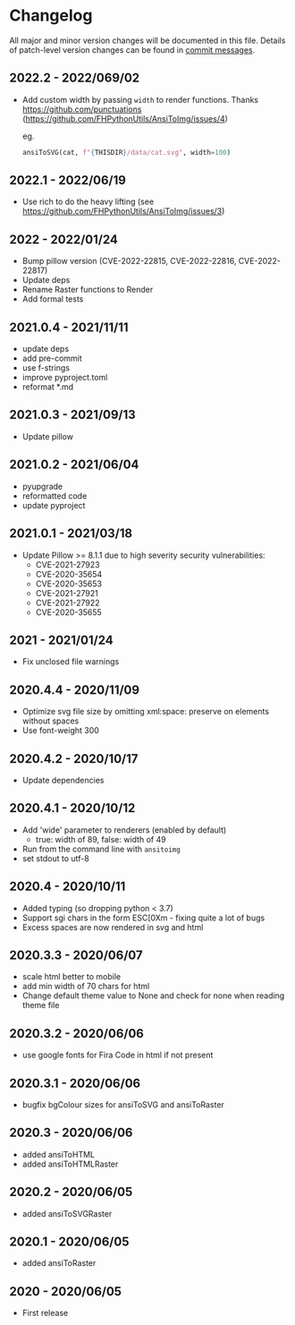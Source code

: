 # Changelog

All major and minor version changes will be documented in this file. Details of
patch-level version changes can be found in [commit messages](../../commits/master).

## 2022.2 - 2022/069/02

- Add custom width by passing `width` to render functions. Thanks https://github.com/punctuations
  	(https://github.com/FHPythonUtils/AnsiToImg/issues/4)

	eg.

	```py
	ansiToSVG(cat, f"{THISDIR}/data/cat.svg", width=100)
	```

## 2022.1 - 2022/06/19

- Use rich to do the heavy lifting (see https://github.com/FHPythonUtils/AnsiToImg/issues/3)

## 2022 - 2022/01/24

- Bump pillow version (CVE-2022-22815, CVE-2022-22816, CVE-2022-22817)
- Update deps
- Rename Raster functions to Render
- Add formal tests

## 2021.0.4 - 2021/11/11

- update deps
- add pre-commit
- use f-strings
- improve pyproject.toml
- reformat *.md

## 2021.0.3 - 2021/09/13

- Update pillow

## 2021.0.2 - 2021/06/04

- pyupgrade
- reformatted code
- update pyproject

## 2021.0.1 - 2021/03/18

- Update Pillow >= 8.1.1 due to high severity security vulnerabilities:
	- CVE-2021-27923
	- CVE-2020-35654
	- CVE-2020-35653
	- CVE-2021-27921
	- CVE-2021-27922
	- CVE-2020-35655

## 2021 - 2021/01/24

- Fix unclosed file warnings

## 2020.4.4 - 2020/11/09

- Optimize svg file size by omitting xml:space: preserve on elements without spaces
- Use font-weight 300

## 2020.4.2 - 2020/10/17

- Update dependencies

## 2020.4.1 - 2020/10/12

- Add 'wide' parameter to renderers (enabled by default)
	- true: width of 89, false: width of 49
- Run from the command line with `ansitoimg`
- set stdout to utf-8

## 2020.4 - 2020/10/11

- Added typing (so dropping python < 3.7)
- Support sgi chars in the form ESC[0Xm - fixing quite a lot of bugs
- Excess spaces are now rendered in svg and html

## 2020.3.3 - 2020/06/07

- scale html better to mobile
- add min width of 70 chars for html
- Change default theme value to None and check for none when reading theme file

## 2020.3.2 - 2020/06/06

- use google fonts for Fira Code in html if not present

## 2020.3.1 - 2020/06/06

- bugfix bgColour sizes for ansiToSVG and ansiToRaster

## 2020.3 - 2020/06/06

- added ansiToHTML
- added ansiToHTMLRaster

## 2020.2 - 2020/06/05

- added ansiToSVGRaster

## 2020.1 - 2020/06/05

- added ansiToRaster

## 2020 - 2020/06/05

- First release
